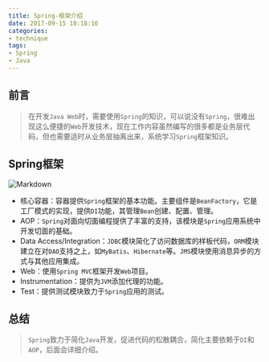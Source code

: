 ```yaml
---
title: Spring-框架介绍
date: 2017-09-15 18:18:16
categories:
- technique
tags:
- Spring
- Java
---
```


## 前言
> 在开发`Java Web`时，需要使用`Spring`的知识，可以说没有`Spring`，很难出现这么便捷的`Web`开发技术，现在工作内容虽然编写的很多都是业务层代码，但也需要适时从业务层抽离出来，系统学习`Spring`框架知识。

## Spring框架

![Markdown](http://i2.bvimg.com/607346/ade8dfd8cdd67a16.png)

* 核心容器：容器提供`Spring`框架的基本功能。主要组件是`BeanFactory`，它是工厂模式的实现，提供`DI`功能，其管理`Bean`创建、配置、管理。
* AOP：`Spring`对面向切面编程提供了丰富的支持，该模块是`Spring`应用系统中开发切面的基础。
* Data Access/Integration：`JDBC`模块简化了访问数据库的样板代码，`ORM`模块建立在对`DAO`支持之上，如`MyBatis`、`Hibernate`等。`JMS`模块使用消息异步的方式与其他应用集成。
* Web：使用`Spring MVC`框架开发`Web`项目。
* Instrumentation：提供为`JVM`添加代理的功能。
* Test：提供测试模块致力于`Spring`应用的测试。

## 总结

> `Spring`致力于简化`Java`开发，促进代码的松散耦合，简化主要依赖于`DI`和`AOP`，后面会详细介绍。

